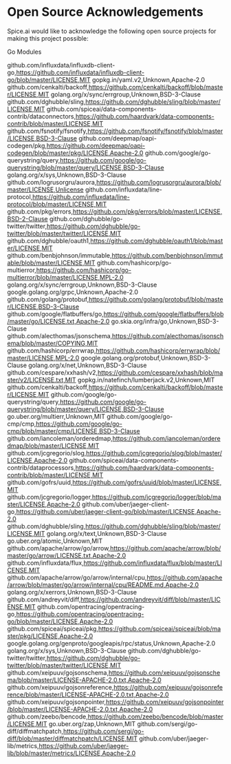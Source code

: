 # Open Source Acknowledgements

Spice.ai would like to acknowledge the following open source projects for making this project possible:

Go Modules

github.com/influxdata/influxdb-client-go,https://github.com/influxdata/influxdb-client-go/blob/master/LICENSE,MIT
gopkg.in/yaml.v2,Unknown,Apache-2.0
github.com/cenkalti/backoff,https://github.com/cenkalti/backoff/blob/master/LICENSE,MIT
golang.org/x/sync/errgroup,Unknown,BSD-3-Clause
github.com/dghubble/sling,https://github.com/dghubble/sling/blob/master/LICENSE,MIT
github.com/spiceai/data-components-contrib/dataconnectors,https://github.com/haardvark/data-components-contrib/blob/master/LICENSE,MIT
github.com/fsnotify/fsnotify,https://github.com/fsnotify/fsnotify/blob/master/LICENSE,BSD-3-Clause
github.com/deepmap/oapi-codegen/pkg,https://github.com/deepmap/oapi-codegen/blob/master/pkg/LICENSE,Apache-2.0
github.com/google/go-querystring/query,https://github.com/google/go-querystring/blob/master/query/LICENSE,BSD-3-Clause
golang.org/x/sys,Unknown,BSD-3-Clause
github.com/logrusorgru/aurora,https://github.com/logrusorgru/aurora/blob/master/LICENSE,Unlicense
github.com/influxdata/line-protocol,https://github.com/influxdata/line-protocol/blob/master/LICENSE,MIT
github.com/pkg/errors,https://github.com/pkg/errors/blob/master/LICENSE,BSD-2-Clause
github.com/dghubble/go-twitter/twitter,https://github.com/dghubble/go-twitter/blob/master/twitter/LICENSE,MIT
github.com/dghubble/oauth1,https://github.com/dghubble/oauth1/blob/master/LICENSE,MIT
github.com/benbjohnson/immutable,https://github.com/benbjohnson/immutable/blob/master/LICENSE,MIT
github.com/hashicorp/go-multierror,https://github.com/hashicorp/go-multierror/blob/master/LICENSE,MPL-2.0
golang.org/x/sync/errgroup,Unknown,BSD-3-Clause
google.golang.org/grpc,Unknown,Apache-2.0
github.com/golang/protobuf,https://github.com/golang/protobuf/blob/master/LICENSE,BSD-3-Clause
github.com/google/flatbuffers/go,https://github.com/google/flatbuffers/blob/master/go/LICENSE.txt,Apache-2.0
go.skia.org/infra/go,Unknown,BSD-3-Clause
github.com/alecthomas/jsonschema,https://github.com/alecthomas/jsonschema/blob/master/COPYING,MIT
github.com/hashicorp/errwrap,https://github.com/hashicorp/errwrap/blob/master/LICENSE,MPL-2.0
google.golang.org/protobuf,Unknown,BSD-3-Clause
golang.org/x/net,Unknown,BSD-3-Clause
github.com/cespare/xxhash/v2,https://github.com/cespare/xxhash/blob/master/v2/LICENSE.txt,MIT
gopkg.in/natefinch/lumberjack.v2,Unknown,MIT
github.com/cenkalti/backoff,https://github.com/cenkalti/backoff/blob/master/LICENSE,MIT
github.com/google/go-querystring/query,https://github.com/google/go-querystring/blob/master/query/LICENSE,BSD-3-Clause
go.uber.org/multierr,Unknown,MIT
github.com/google/go-cmp/cmp,https://github.com/google/go-cmp/blob/master/cmp/LICENSE,BSD-3-Clause
github.com/iancoleman/orderedmap,https://github.com/iancoleman/orderedmap/blob/master/LICENSE,MIT
github.com/jcgregorio/slog,https://github.com/jcgregorio/slog/blob/master/LICENSE,Apache-2.0
github.com/spiceai/data-components-contrib/dataprocessors,https://github.com/haardvark/data-components-contrib/blob/master/LICENSE,MIT
github.com/gofrs/uuid,https://github.com/gofrs/uuid/blob/master/LICENSE,MIT
github.com/jcgregorio/logger,https://github.com/jcgregorio/logger/blob/master/LICENSE,Apache-2.0
github.com/uber/jaeger-client-go,https://github.com/uber/jaeger-client-go/blob/master/LICENSE,Apache-2.0
github.com/dghubble/sling,https://github.com/dghubble/sling/blob/master/LICENSE,MIT
golang.org/x/text,Unknown,BSD-3-Clause
go.uber.org/atomic,Unknown,MIT
github.com/apache/arrow/go/arrow,https://github.com/apache/arrow/blob/master/go/arrow/LICENSE.txt,Apache-2.0
github.com/influxdata/flux,https://github.com/influxdata/flux/blob/master/LICENSE,MIT
github.com/apache/arrow/go/arrow/internal/cpu,https://github.com/apache/arrow/blob/master/go/arrow/internal/cpu/README.md,Apache-2.0
golang.org/x/xerrors,Unknown,BSD-3-Clause
github.com/andreyvit/diff,https://github.com/andreyvit/diff/blob/master/LICENSE,MIT
github.com/opentracing/opentracing-go,https://github.com/opentracing/opentracing-go/blob/master/LICENSE,Apache-2.0
github.com/spiceai/spiceai/pkg,https://github.com/spiceai/spiceai/blob/master/pkg/LICENSE,Apache-2.0
google.golang.org/genproto/googleapis/rpc/status,Unknown,Apache-2.0
golang.org/x/sys,Unknown,BSD-3-Clause
github.com/dghubble/go-twitter/twitter,https://github.com/dghubble/go-twitter/blob/master/twitter/LICENSE,MIT
github.com/xeipuuv/gojsonschema,https://github.com/xeipuuv/gojsonschema/blob/master/LICENSE-APACHE-2.0.txt,Apache-2.0
github.com/xeipuuv/gojsonreference,https://github.com/xeipuuv/gojsonreference/blob/master/LICENSE-APACHE-2.0.txt,Apache-2.0
github.com/xeipuuv/gojsonpointer,https://github.com/xeipuuv/gojsonpointer/blob/master/LICENSE-APACHE-2.0.txt,Apache-2.0
github.com/zeebo/bencode,https://github.com/zeebo/bencode/blob/master/LICENSE,MIT
go.uber.org/zap,Unknown,MIT
github.com/sergi/go-diff/diffmatchpatch,https://github.com/sergi/go-diff/blob/master/diffmatchpatch/LICENSE,MIT
github.com/uber/jaeger-lib/metrics,https://github.com/uber/jaeger-lib/blob/master/metrics/LICENSE,Apache-2.0
